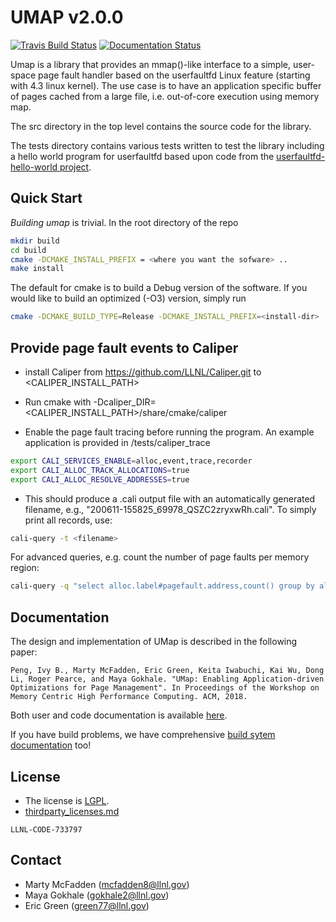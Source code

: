 # UMAP v2.0.0

[![Travis Build Status](https://travis-ci.com/LLNL/umap.svg?branch=develop)](https://travis-ci.com/LLNL/umap)
[![Documentation Status](https://readthedocs.org/projects/llnl-umap/badge/?version=develop)](https://llnl-umap.readthedocs.io/en/develop/?badge=develop)

Umap is a library that provides an mmap()-like interface to a simple, user-
space page fault handler based on the userfaultfd Linux feature (starting with
4.3 linux kernel). The use case is to have an application specific buffer of
pages cached from a large file, i.e. out-of-core execution using memory map.

The src directory in the top level contains the source code for the library.

The tests directory contains various tests written to test the library
including a hello world program for userfaultfd based upon code from the
[userfaultfd-hello-world project](http://noahdesu.github.io/2016/10/10/userfaultfd-hello-world.html).

## Quick Start

*Building umap* is trivial. In the root directory of the repo

```bash
mkdir build
cd build
cmake -DCMAKE_INSTALL_PREFIX = <where you want the sofware> ..
make install
```

The default for cmake is to build a Debug version of the software.  If you
would like to build an optimized (-O3) version, simply run 
```bash
cmake -DCMAKE_BUILD_TYPE=Release -DCMAKE_INSTALL_PREFIX=<install-dir> ..
```

## Provide page fault events to Caliper
* install Caliper from https://github.com/LLNL/Caliper.git to <CALIPER_INSTALL_PATH>

* Run cmake with -Dcaliper_DIR=<CALIPER_INSTALL_PATH>/share/cmake/caliper

* Enable the page fault tracing before running the program. An example application is provided in /tests/caliper_trace
```bash
export CALI_SERVICES_ENABLE=alloc,event,trace,recorder
export CALI_ALLOC_TRACK_ALLOCATIONS=true
export CALI_ALLOC_RESOLVE_ADDRESSES=true
```
* This should produce a .cali output file with an automatically generated filename, e.g., "200611-155825_69978_QSZC2zryxwRh.cali". To simply print all records, use:
```bash
cali-query -t <filename> 
```
For advanced queries, e.g. count the number of page faults per memory region:
```bash
cali-query -q "select alloc.label#pagefault.address,count() group by alloc.label#pagefault.address where pagefault.address format table" <filename> 
```

## Documentation

The design and implementation of UMap is described in the following paper:

```Peng, Ivy B., Marty McFadden, Eric Green, Keita Iwabuchi, Kai Wu, Dong Li, Roger Pearce, and Maya Gokhale. "UMap: Enabling Application-driven Optimizations for Page Management". In Proceedings of the Workshop on Memory Centric High Performance Computing. ACM, 2018.```

Both user and code documentation is available
[here](http://llnl-umap.readthedocs.io/).

If you have build problems, we have comprehensive
[build sytem documentation](https://llnl-umap.readthedocs.io/en/develop/advanced_configuration.html) too!

## License

- The license is [LGPL](/LICENSE).
- [thirdparty_licenses.md](/thirdparty_licenses.md)

`LLNL-CODE-733797`

## Contact

- Marty McFadden  (mcfadden8@llnl.gov)
- Maya Gokhale (gokhale2@llnl.gov)
- Eric Green (green77@llnl.gov)
